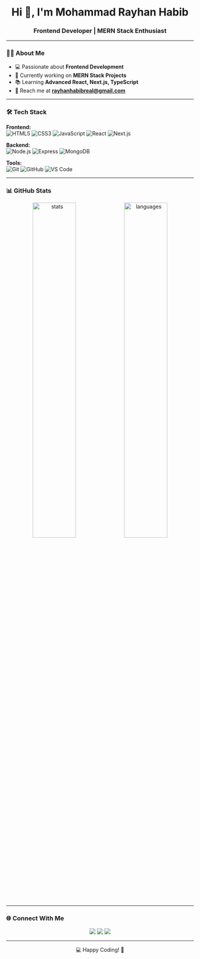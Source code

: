 <!-- Simple & Clean GitHub Profile README -->

<h1 align="center">Hi 👋, I'm Mohammad Rayhan Habib</h1>
<h3 align="center">Frontend Developer | MERN Stack Enthusiast</h3>

---

### 👨‍💻 About Me  
- 💻 Passionate about **Frontend Development**  
- 🚀 Currently working on **MERN Stack Projects**  
- 📚 Learning **Advanced React, Next.js, TypeScript**  
- 📩 Reach me at **rayhanhabibreal@gmail.com**

---

### 🛠️ Tech Stack  

**Frontend:**  
![HTML5](https://img.shields.io/badge/HTML5-E34F26?style=for-the-badge&logo=html5&logoColor=white)
![CSS3](https://img.shields.io/badge/CSS3-1572B6?style=for-the-badge&logo=css3&logoColor=white)
![JavaScript](https://img.shields.io/badge/JavaScript-F7DF1E?style=for-the-badge&logo=javascript&logoColor=black)
![React](https://img.shields.io/badge/React-20232A?style=for-the-badge&logo=react&logoColor=61DAFB)
![Next.js](https://img.shields.io/badge/Next.js-000000?style=for-the-badge&logo=nextdotjs&logoColor=white)

**Backend:**  
![Node.js](https://img.shields.io/badge/Node.js-43853D?style=for-the-badge&logo=node.js&logoColor=white)
![Express](https://img.shields.io/badge/Express.js-404D59?style=for-the-badge&logo=express&logoColor=white)
![MongoDB](https://img.shields.io/badge/MongoDB-4EA94B?style=for-the-badge&logo=mongodb&logoColor=white)

**Tools:**  
![Git](https://img.shields.io/badge/Git-F05032?style=for-the-badge&logo=git&logoColor=white)
![GitHub](https://img.shields.io/badge/GitHub-000?style=for-the-badge&logo=github)
![VS Code](https://img.shields.io/badge/VS_Code-007ACC?style=for-the-badge&logo=visual-studio-code&logoColor=white)

---

### 📊 GitHub Stats  

<p align="center">
  <img src="https://github-readme-stats.vercel.app/api?username=mohammadrayhanhabib&show_icons=true&theme=tokyonight" alt="stats" width="48%"/>
  <img src="https://github-readme-stats.vercel.app/api/top-langs/?username=mohammadrayhanhabib&layout=compact&theme=tokyonight" alt="languages" width="48%"/>
</p>

---

### 🌐 Connect With Me  

<p align="center">
  <a href="https://www.linkedin.com/in/mohammad-rayhan-habib"><img src="https://img.shields.io/badge/LinkedIn-0077B5?style=for-the-badge&logo=linkedin&logoColor=white"></a>
  <a href="https://www.facebook.com/mohammad.rayhan.417672"><img src="https://img.shields.io/badge/Facebook-1877F2?style=for-the-badge&logo=facebook&logoColor=white"></a>
  <a href="mailto:rayhanhabibreal@gmail.com"><img src="https://img.shields.io/badge/Gmail-D14836?style=for-the-badge&logo=gmail&logoColor=white"></a>
</p>

---

<p align="center">💻 Happy Coding! 🚀</p>

